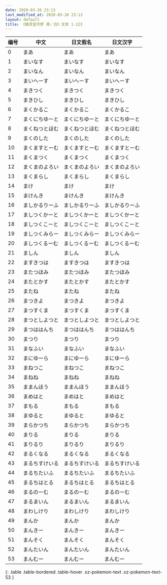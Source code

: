 ```yaml
---
date: 2020-03-26 23:13
last_modified_at: 2020-03-26 23:13
layout: default
title: 《精灵宝可梦 黑／白》文本 1-123
---
```

| 编号 | 中文 | 日文假名 | 日文汉字 |
| ---- | ---- | ---- | --- |
| 0 | まあ | まあ | まあ |
| 1 | まいなす | まいなす | まいなす |
| 2 | まいなん | まいなん | まいなん |
| 3 | まいへーす | まいへーす | まいへーす |
| 4 | まきつく | まきつく | まきつく |
| 5 | まきひし | まきひし | まきひし |
| 6 | まくかるこ | まくかるこ | まくかるこ |
| 7 | まくにちゆーと | まくにちゆーと | まくにちゆーと |
| 8 | まくねつとほむ | まくねつとほむ | まくねつとほむ |
| 9 | まくのした | まくのした | まくのした |
| 10 | まくますとーむ | まくますとーむ | まくますとーむ |
| 11 | まくまつく | まくまつく | まくまつく |
| 12 | まくまのよろい | まくまのよろい | まくまのよろい |
| 13 | まくまらし | まくまらし | まくまらし |
| 14 | まけ | まけ | まけ |
| 15 | まけんき | まけんき | まけんき |
| 16 | ましかるりーふ | ましかるりーふ | ましかるりーふ |
| 17 | ましつくかーと | ましつくかーと | ましつくかーと |
| 18 | ましつくこーと | ましつくこーと | ましつくこーと |
| 19 | ましつくみらー | ましつくみらー | ましつくみらー |
| 20 | ましつくるーむ | ましつくるーむ | ましつくるーむ |
| 21 | ましん | ましん | ましん |
| 22 | ますきつは | ますきつは | ますきつは |
| 23 | またつほみ | またつほみ | またつほみ |
| 24 | またとかす | またとかす | またとかす |
| 25 | またね | またね | またね |
| 26 | まつきよ | まつきよ | まつきよ |
| 27 | まつすくま | まつすくま | まつすくま |
| 28 | まつとしよつと | まつとしよつと | まつとしよつと |
| 29 | まつははんち | まつははんち | まつははんち |
| 30 | まつり | まつり | まつり |
| 31 | まなふい | まなふい | まなふい |
| 32 | まにゆーら | まにゆーら | まにゆーら |
| 33 | まねつこ | まねつこ | まねつこ |
| 34 | まねね | まねね | まねね |
| 35 | ままんほう | ままんほう | ままんほう |
| 36 | まめはと | まめはと | まめはと |
| 37 | まもる | まもる | まもる |
| 38 | まゆると | まゆると | まゆると |
| 39 | まらかつち | まらかつち | まらかつち |
| 40 | まりる | まりる | まりる |
| 41 | まりるり | まりるり | まりるり |
| 42 | まるくなる | まるくなる | まるくなる |
| 43 | まるちすけいる | まるちすけいる | まるちすけいる |
| 44 | まるちたいふ | まるちたいふ | まるちたいふ |
| 45 | まるちはとる | まるちはとる | まるちはとる |
| 46 | まるのーむ | まるのーむ | まるのーむ |
| 47 | まるまいん | まるまいん | まるまいん |
| 48 | まわしけり | まわしけり | まわしけり |
| 49 | まんか | まんか | まんか |
| 50 | まんきー | まんきー | まんきー |
| 51 | まんそく | まんそく | まんそく |
| 52 | まんたいん | まんたいん | まんたいん |
| 53 | まんむー | まんむー | まんむー |
{: .table .table-bordered .table-hover .xz-pokemon-text .xz-pokemon-text-53 }